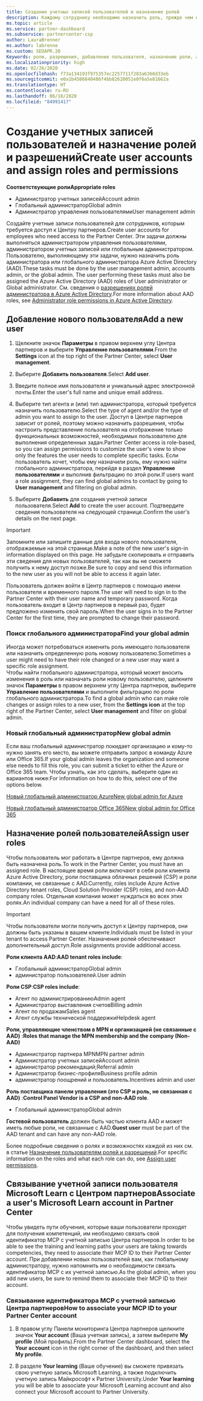 ```yaml
---
title: Создание учетных записей пользователей и назначение ролей
description: Каждому сотруднику необходимо назначить роль, прежде чем он сможет получить доступ к Центру партнеров. Узнайте, как создавать учетные записи пользователей, назначать роли и задавать разрешения.
ms.topic: article
ms.service: partner-dashboard
ms.subservice: partnercenter-csp
author: LauraBrenner
ms.author: labrenne
ms.custom: SEOAPR.20
Keywords: роли, разрешения, добавление пользователя, назначение роли, администратор, агент,
ms.localizationpriority: high
ms.date: 02/26/2020
ms.openlocfilehash: f73a134193f975357ec2257711f283a6360d33eb
ms.sourcegitcommit: e0a1b4506840486f4bb82620051e0f6a5e81662a
ms.translationtype: HT
ms.contentlocale: ru-RU
ms.lasthandoff: 06/18/2020
ms.locfileid: "84991417"
---
```

# <a name="create-user-accounts-and-assign-roles-and-permissions"></a><span data-ttu-id="e6986-105">Создание учетных записей пользователей и назначение ролей и разрешений</span><span class="sxs-lookup"><span data-stu-id="e6986-105">Create user accounts and assign roles and permissions</span></span>

<span data-ttu-id="e6986-106">**Соответствующие роли**</span><span class="sxs-lookup"><span data-stu-id="e6986-106">**Appropriate roles**</span></span>

- <span data-ttu-id="e6986-107">Администратор учетных записей</span><span class="sxs-lookup"><span data-stu-id="e6986-107">Account admin</span></span>
- <span data-ttu-id="e6986-108">Глобальный администратор</span><span class="sxs-lookup"><span data-stu-id="e6986-108">Global admin</span></span>
- <span data-ttu-id="e6986-109">Администратор управления пользователями</span><span class="sxs-lookup"><span data-stu-id="e6986-109">User management admin</span></span>

<span data-ttu-id="e6986-110">Создайте учетные записи пользователей для сотрудников, которым требуется доступ к Центру партнеров.</span><span class="sxs-lookup"><span data-stu-id="e6986-110">Create user accounts for employees who need access to the Partner Center.</span></span> <span data-ttu-id="e6986-111">Эти задачи должны выполняться администратором управления пользователями, администратором учетных записей или глобальным администратором. Пользователю, выполняющему эти задачи, нужно назначить роль администратора или глобального администратора Azure Active Directory (AAD).</span><span class="sxs-lookup"><span data-stu-id="e6986-111">These tasks must be done by the user management admin, accounts admin, or the global admin. The user performing these tasks must also be assigned the Azure Active Directory (AAD) roles of User administrator or Global administrator.</span></span> <span data-ttu-id="e6986-112">См. сведения о [разрешениях ролей администратора в Azure Active Directory](https://docs.microsoft.com/azure/active-directory/users-groups-roles/directory-assign-admin-roles).</span><span class="sxs-lookup"><span data-stu-id="e6986-112">For more information about AAD roles, see [Administrator role permissions in Azure Active Directory](https://docs.microsoft.com/azure/active-directory/users-groups-roles/directory-assign-admin-roles).</span></span>


## <a name="add-a-new-user"></a><span data-ttu-id="e6986-113">Добавление нового пользователя</span><span class="sxs-lookup"><span data-stu-id="e6986-113">Add a new user</span></span>

1. <span data-ttu-id="e6986-114">Щелкните значок **Параметры** в правом верхнем углу Центра партнеров и выберите **Управление пользователями**.</span><span class="sxs-lookup"><span data-stu-id="e6986-114">From the **Settings** icon at the top right of the Partner Center, select **User management**.</span></span>

2. <span data-ttu-id="e6986-115">Выберите **Добавить пользователя**.</span><span class="sxs-lookup"><span data-stu-id="e6986-115">Select **Add user**.</span></span>

3. <span data-ttu-id="e6986-116">Введите полное имя пользователя и уникальный адрес электронной почты.</span><span class="sxs-lookup"><span data-stu-id="e6986-116">Enter the user's full name and unique email address.</span></span>

4. <span data-ttu-id="e6986-117">Выберите тип агента и (или) тип администратора, который требуется назначить пользователю.</span><span class="sxs-lookup"><span data-stu-id="e6986-117">Select the type of agent and/or the type of admin you want to assign to the user.</span></span> <span data-ttu-id="e6986-118">Доступ в Центре партнеров зависит от ролей, поэтому можно назначить разрешения, чтобы настроить представление пользователя на отображение только функциональных возможностей, необходимых пользователю для выполнения определенных задач.</span><span class="sxs-lookup"><span data-stu-id="e6986-118">Partner Center access is role-based, so you can assign permissions to customize the user's view to show only the features the user needs to complete specific tasks.</span></span>  <span data-ttu-id="e6986-119">Если пользователь хочет, чтобы ему назначили роль, ему нужно найти глобального администратора, перейдя в раздел **Управление пользователями** и выполнив фильтрацию по этой роли.</span><span class="sxs-lookup"><span data-stu-id="e6986-119">If users want a role assignment, they can find global admins to contact by going to **User management** and filtering on global admin.</span></span>

5. <span data-ttu-id="e6986-120">Выберите **Добавить** для создания учетной записи пользователя.</span><span class="sxs-lookup"><span data-stu-id="e6986-120">Select **Add** to create the user account.</span></span> <span data-ttu-id="e6986-121">Подтвердите сведения пользователя на следующей странице.</span><span class="sxs-lookup"><span data-stu-id="e6986-121">Confirm the user's details on the next page.</span></span>

> [!IMPORTANT]  
> <span data-ttu-id="e6986-122">Запомните или запишите данные для входа нового пользователя, отображаемые на этой странице.</span><span class="sxs-lookup"><span data-stu-id="e6986-122">Make a note of the new user's sign-in information displayed on this page.</span></span> <span data-ttu-id="e6986-123">Не забудьте скопировать и отправить эти сведения для новых пользователей, так как вы не сможете получить к нему доступ позже.</span><span class="sxs-lookup"><span data-stu-id="e6986-123">Be sure to copy and send this information to the new user as you will not be able to access it again later.</span></span> 


<span data-ttu-id="e6986-124">Пользователь должен войти в Центр партнеров с помощью имени пользователя и временного пароля.</span><span class="sxs-lookup"><span data-stu-id="e6986-124">The user will need to sign in to the Partner Center with their user name and temporary password.</span></span> <span data-ttu-id="e6986-125">Когда пользователь входит в Центр партнеров в первый раз, будет предложено изменить свой пароль.</span><span class="sxs-lookup"><span data-stu-id="e6986-125">When the user signs in to the Partner Center for the first time, they are prompted to change their password.</span></span> 


### <a name="find-your-global-admin"></a><span data-ttu-id="e6986-126">Поиск глобального администратора</span><span class="sxs-lookup"><span data-stu-id="e6986-126">Find your global admin</span></span>

<span data-ttu-id="e6986-127">Иногда может потребоваться изменить роль имеющего пользователя или назначить определенную роль новому пользователю.</span><span class="sxs-lookup"><span data-stu-id="e6986-127">Sometimes a user might need to have their role changed or a new user may want a specific role assignment.</span></span>  
<span data-ttu-id="e6986-128">Чтобы найти глобального администратора, который может вносить изменения в роль или назначать роли новому пользователю, щелкните значок **Параметры** в правом верхнем углу Центра партнеров, выберите **Управление пользователями** и выполните фильтрацию по роли глобального администратора.</span><span class="sxs-lookup"><span data-stu-id="e6986-128">To find a global admin who can make role changes or assign roles to a new user, from the **Settings icon** at the top right of the Partner Center, select **User management** and filter on global admin.</span></span> 


### <a name="new-global-admin"></a><span data-ttu-id="e6986-129">Новый глобальный администратор</span><span class="sxs-lookup"><span data-stu-id="e6986-129">New global admin</span></span>

<span data-ttu-id="e6986-130">Если ваш глобальный администратор покидает организацию и кому-то нужно занять его место, вы можете отправить запрос в команду Azure или Office 365.</span><span class="sxs-lookup"><span data-stu-id="e6986-130">If your global admin leaves the organization and someone else needs to fill this role, you can submit a ticket to either the Azure or Office 365 team.</span></span> <span data-ttu-id="e6986-131">Чтобы узнать, как это сделать, выберите один из вариантов ниже:</span><span class="sxs-lookup"><span data-stu-id="e6986-131">For information on how to do this, select one of the options below.</span></span>

[<span data-ttu-id="e6986-132">Новый глобальный администратор Azure</span><span class="sxs-lookup"><span data-stu-id="e6986-132">New global admin for Azure</span></span>](https://support.microsoft.com/help/4505981/what-to-do-if-the-only-admin-for-your-mpn-program-has-left-the-company)

[<span data-ttu-id="e6986-133">Новый глобальный администратор Office 365</span><span class="sxs-lookup"><span data-stu-id="e6986-133">New global admin for Office 365</span></span>](https://admin.microsoft.com/)


## <a name="assign-user-roles"></a><span data-ttu-id="e6986-134">Назначение ролей пользователей</span><span class="sxs-lookup"><span data-stu-id="e6986-134">Assign user roles</span></span>

<span data-ttu-id="e6986-135">Чтобы пользователь мог работать в Центре партнеров, ему должна быть назначена роль.</span><span class="sxs-lookup"><span data-stu-id="e6986-135">To work in the Partner Center, you must have an assigned role.</span></span>  <span data-ttu-id="e6986-136">В настоящее время роли включают в себя роли клиента Azure Active Directory, роли поставщика облачных решений (CSP) и роли компании, не связанные с AAD.</span><span class="sxs-lookup"><span data-stu-id="e6986-136">Currently, roles include Azure Active Directory tenant roles, Cloud Solution Provider (CSP) roles, and non-AAD company roles.</span></span> <span data-ttu-id="e6986-137">Отдельная компания может нуждаться во всех этих ролях.</span><span class="sxs-lookup"><span data-stu-id="e6986-137">An individual company can have a need for all of these roles.</span></span>

>[!Important]
><span data-ttu-id="e6986-138">Чтобы пользователи могли получить доступ к Центру партнеров, они должны быть указаны в вашем клиенте.</span><span class="sxs-lookup"><span data-stu-id="e6986-138">Individuals must be listed in your tenant to access Partner Center.</span></span> <span data-ttu-id="e6986-139">Назначения ролей обеспечивают дополнительный доступ.</span><span class="sxs-lookup"><span data-stu-id="e6986-139">Role assignments provide additional access.</span></span>


<span data-ttu-id="e6986-140">**Роли клиента AAD**:</span><span class="sxs-lookup"><span data-stu-id="e6986-140">**AAD tenant roles include**:</span></span>
- <span data-ttu-id="e6986-141">Глобальный администратор</span><span class="sxs-lookup"><span data-stu-id="e6986-141">Global admin</span></span>
- <span data-ttu-id="e6986-142">администратор пользователей.</span><span class="sxs-lookup"><span data-stu-id="e6986-142">User admin</span></span>

<span data-ttu-id="e6986-143">**Роли CSP**:</span><span class="sxs-lookup"><span data-stu-id="e6986-143">**CSP roles include**:</span></span>
- <span data-ttu-id="e6986-144">Агент по администрированию</span><span class="sxs-lookup"><span data-stu-id="e6986-144">Admin agent</span></span>
- <span data-ttu-id="e6986-145">Администратор выставления счетов</span><span class="sxs-lookup"><span data-stu-id="e6986-145">Billing admin</span></span>
- <span data-ttu-id="e6986-146">Агент по продажам</span><span class="sxs-lookup"><span data-stu-id="e6986-146">Sales agent</span></span>
- <span data-ttu-id="e6986-147">Агент службы технической поддержки</span><span class="sxs-lookup"><span data-stu-id="e6986-147">Helpdesk agent</span></span>

<span data-ttu-id="e6986-148">**Роли, управляющие членством в MPN и организацией (не связанные с AAD)** :</span><span class="sxs-lookup"><span data-stu-id="e6986-148">**Roles that manage the MPN membership and the company (Non-AAD)**</span></span>
- <span data-ttu-id="e6986-149">Администратор партнера MPN</span><span class="sxs-lookup"><span data-stu-id="e6986-149">MPN partner admin</span></span>
- <span data-ttu-id="e6986-150">Администратор учетных записей</span><span class="sxs-lookup"><span data-stu-id="e6986-150">Account admin</span></span>
- <span data-ttu-id="e6986-151">администратор рекомендаций;</span><span class="sxs-lookup"><span data-stu-id="e6986-151">Referral admin</span></span>
- <span data-ttu-id="e6986-152">Администратор бизнес-профиля</span><span class="sxs-lookup"><span data-stu-id="e6986-152">Business profile admin</span></span>
- <span data-ttu-id="e6986-153">администратор поощрений и пользователь.</span><span class="sxs-lookup"><span data-stu-id="e6986-153">Incentives admin and user</span></span>

<span data-ttu-id="e6986-154">**Роль поставщика панели управления (это CSP и роль, не связанная с AAD)** :</span><span class="sxs-lookup"><span data-stu-id="e6986-154">**Control Panel Vendor is a CSP and non-AAD role**.</span></span>
- <span data-ttu-id="e6986-155">Глобальный администратор</span><span class="sxs-lookup"><span data-stu-id="e6986-155">Global admin</span></span>

<span data-ttu-id="e6986-156">**Гостевой пользователь** должен быть частью клиента AAD и может иметь любые роли, не связанные с AAD.</span><span class="sxs-lookup"><span data-stu-id="e6986-156">**Guest user** must be part of the AAD tenant and can have any non-AAD role.</span></span>

<span data-ttu-id="e6986-157">Более подробные сведения о ролях и возможностях каждой из них см. в статье [Назначение пользователям ролей и разрешений](permissions-overview.md).</span><span class="sxs-lookup"><span data-stu-id="e6986-157">For specific information on the roles and what each role can do, see [Assign user permissions](permissions-overview.md).</span></span>

## <a name="associate-a-users-microsoft-learn-account-in-partner-center"></a><span data-ttu-id="e6986-158">Связывание учетной записи пользователя Microsoft Learn с Центром партнеров</span><span class="sxs-lookup"><span data-stu-id="e6986-158">Associate a user's Microsoft Learn account in Partner Center</span></span>

<span data-ttu-id="e6986-159">Чтобы увидеть пути обучения, которые ваши пользователи проходят для получения компетенций, им необходимо связать свой идентификатор MCP с учетной записью Центра партнеров.</span><span class="sxs-lookup"><span data-stu-id="e6986-159">In order to be able to see the training and learning paths your users are taking towards competencies, they need to associate their MCP ID to their Partner Center account.</span></span> <span data-ttu-id="e6986-160">При добавлении новых пользователей вам, как глобальному администратору, нужно напомнить им о необходимости связать идентификатор MCP с их учетной записью.</span><span class="sxs-lookup"><span data-stu-id="e6986-160">As the global admin, when you add new users, be sure to remind them to associate their MCP ID to their account.</span></span> 

### <a name="how-to-associate-your-mcp-id-to-your-partner-center-account"></a><span data-ttu-id="e6986-161">Связывание идентификатора MCP с учетной записью Центра партнеров</span><span class="sxs-lookup"><span data-stu-id="e6986-161">How to associate your MCP ID to your Partner Center account</span></span>

1. <span data-ttu-id="e6986-162">В правом углу Панели мониторинга Центра партнеров щелкните значок **Your account** (Ваша учетная запись), а затем выберите **My profile** (Мой профиль).</span><span class="sxs-lookup"><span data-stu-id="e6986-162">From the Partner Center dashboard, select the **Your account** icon in the right corner of the dashboard, and then select **My profile**.</span></span>

2. <span data-ttu-id="e6986-163">В разделе **Your learning** (Ваше обучение) вы сможете привязать свою учетную запись Microsoft Learning, а также подключить учетную запись Майкрософт к Partner University.</span><span class="sxs-lookup"><span data-stu-id="e6986-163">Under **Your learning** you will be able to associate your Microsoft Learning account and also connect your Microsoft account to Partner University.</span></span>
